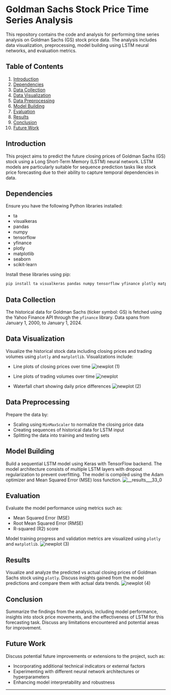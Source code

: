 # Goldman Sachs Stock Price Time Series Analysis

This repository contains the code and analysis for performing time series analysis on Goldman Sachs (GS) stock price data. The analysis includes data visualization, preprocessing, model building using LSTM neural networks, and evaluation metrics.

## Table of Contents

1. [Introduction](#introduction)
2. [Dependencies](#dependencies)
3. [Data Collection](#data-collection)
4. [Data Visualization](#data-visualization)
5. [Data Preprocessing](#data-preprocessing)
6. [Model Building](#model-building)
7. [Evaluation](#evaluation)
8. [Results](#results)
9. [Conclusion](#conclusion)
10. [Future Work](#future-work)

## Introduction

This project aims to predict the future closing prices of Goldman Sachs (GS) stock using a Long Short-Term Memory (LSTM) neural network. LSTM models are particularly suitable for sequence prediction tasks like stock price forecasting due to their ability to capture temporal dependencies in data.

## Dependencies

Ensure you have the following Python libraries installed:
- ta
- visualkeras
- pandas
- numpy
- tensorflow
- yfinance
- plotly
- matplotlib
- seaborn
- scikit-learn

Install these libraries using pip:
```bash
pip install ta visualkeras pandas numpy tensorflow yfinance plotly matplotlib seaborn scikit-learn
```

## Data Collection

The historical data for Goldman Sachs (ticker symbol: GS) is fetched using the Yahoo Finance API through the `yfinance` library. Data spans from January 1, 2000, to January 1, 2024.

## Data Visualization

Visualize the historical stock data including closing prices and trading volumes using `plotly` and `matplotlib`. Visualizations include:
- Line plots of closing prices over time
  ![newplot (1)](https://github.com/user-attachments/assets/2ac542fa-bb6e-429b-9e4f-429f7decfdb0)
  
- Line plots of trading volumes over time
  ![newplot](https://github.com/user-attachments/assets/bdd51c40-39fe-4df6-8744-71bddb20acd6)

- Waterfall chart showing daily price differences
  ![newplot (2)](https://github.com/user-attachments/assets/a96f7bc1-2acc-4a84-80d7-fe7d4c953451)

## Data Preprocessing

Prepare the data by:
- Scaling using `MinMaxScaler` to normalize the closing price data
- Creating sequences of historical data for LSTM input
- Splitting the data into training and testing sets

## Model Building

Build a sequential LSTM model using Keras with TensorFlow backend. The model architecture consists of multiple LSTM layers with dropout regularization to prevent overfitting. The model is compiled using the Adam optimizer and Mean Squared Error (MSE) loss function.
![__results___33_0](https://github.com/user-attachments/assets/86a8a8af-f6f8-4148-b36e-113cc10ba277)

## Evaluation

Evaluate the model performance using metrics such as:
- Mean Squared Error (MSE)
- Root Mean Squared Error (RMSE)
- R-squared (R2) score

Model training progress and validation metrics are visualized using `plotly` and `matplotlib`.
![newplot (3)](https://github.com/user-attachments/assets/1c22e6b7-c22b-456a-b009-7415a38ec861)

## Results

Visualize and analyze the predicted vs actual closing prices of Goldman Sachs stock using `plotly`. Discuss insights gained from the model predictions and compare them with actual data trends.
![newplot (4)](https://github.com/user-attachments/assets/2a27ae18-fe93-4b79-b0e9-1b4095184532)


## Conclusion

Summarize the findings from the analysis, including model performance, insights into stock price movements, and the effectiveness of LSTM for this forecasting task. Discuss any limitations encountered and potential areas for improvement.

## Future Work

Discuss potential future improvements or extensions to the project, such as:
- Incorporating additional technical indicators or external factors
- Experimenting with different neural network architectures or hyperparameters
- Enhancing model interpretability and robustness

---
